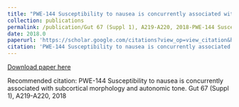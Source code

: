 ```yaml
---
title: "PWE-144 Susceptibility to nausea is concurrently associated with subcortical morphology and autonomic tone"
collection: publications
permalink: /publication/Gut 67 (Suppl 1), A219-A220, 2018-PWE-144 Susceptibility to nausea is concurrently associated with subcortical morphology and autonomic tone
date: 2018.0
paperurl: 'https://scholar.google.com/citations?view_op=view_citation&hl=en&user=CVvowJAAAAAJ&pagesize=100&citation_for_view=CVvowJAAAAAJ:8k81kl-MbHgC'
citation: 'PWE-144 Susceptibility to nausea is concurrently associated with subcortical morphology and autonomic tone. Gut 67 (Suppl 1), A219-A220, 2018'
---
```

[Download paper here](https://scholar.google.com/citations?view_op=view_citation&hl=en&user=CVvowJAAAAAJ&pagesize=100&citation_for_view=CVvowJAAAAAJ:8k81kl-MbHgC)

Recommended citation: PWE-144 Susceptibility to nausea is concurrently associated with subcortical morphology and autonomic tone. Gut 67 (Suppl 1), A219-A220, 2018